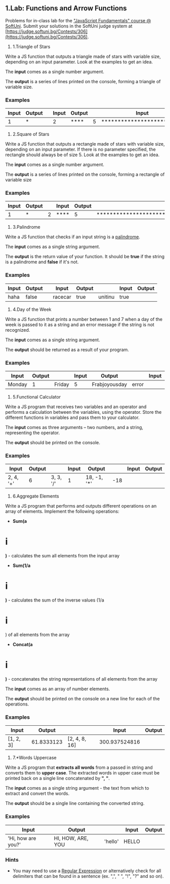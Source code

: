 ## 1.Lab: Functions and Arrow Functions

Problems for in-class lab for the [&quot;JavaScript Fundamentals&quot; course @ SoftUni](https://softuni.bg/courses/javascript-fundamentals). Submit your solutions in the SoftUni judge system at [https://judge.softuni.bg/Contests/306](https://judge.softuni.bg/Contests/306).

1. 1.Triangle of Stars

Write a JS function that outputs a triangle made of stars with variable size, depending on an input parameter. Look at the examples to get an idea.

The **input** comes as a single number argument.

The **output** is a series of lines printed on the console, forming a triangle of variable size.

### Examples

| **Input** | **Output** |   | **Input** | **Output** |   | **Input** | **Output** |
| --- | --- | --- | --- | --- | --- | --- | --- |
| 1 | \* |   | 2 | \*\*\*\* | 5 | \*\*\*\*\*\*\*\*\*\*\*\*\*\*\*\*\*\*\*\*\*\*\*\*\* |

1. 2.Square of Stars

Write a JS function that outputs a rectangle made of stars with variable size, depending on an input parameter. If there is no parameter specified, the rectangle should always be of size 5. Look at the examples to get an idea.

The **input** comes as a single number argument.

The **output** is a series of lines printed on the console, forming a rectangle of variable size

### Examples

| **Input** | **Output** |   | **Input** | **Output** |   | **Input** | **Output** |   | **Input** | **Output** |
| --- | --- | --- | --- | --- | --- | --- | --- | --- | --- | --- |
| 1 | \* | 2 | \*\*\*\* | 5 | \*\*\*\*\*\*\*\*\*\*\*\*\*\*\*\*\*\*\*\*\*\*\*\*\* |   | \*\*\*\*\*\*\*\*\*\*\*\*\*\*\*\*\*\*\*\*\*\*\*\*\* |

1. 3.Palindrome

Write a JS function that checks if an input string is a [palindrome](https://en.wikipedia.org/wiki/Palindrome).

The **input** comes as a single string argument.

The **output** is the return value of your function. It should be **true** if the string is a palindrome and **false** if it&#39;s not.

### Examples

| **Input** | **Output** |   | **Input** | **Output** |   | **Input** | **Output** |
| --- | --- | --- | --- | --- | --- | --- | --- |
| haha | false |   | racecar | true | unitinu | true |

1. 4.Day of the Week

Write a JS function that prints a number between 1 and 7 when a day of the week is passed to it as a string and an error message if the string is not recognized.

The **input** comes as a single string argument.

The **output** should be returned as a result of your program.

### Examples

| **Input** | **Output** |   | **Input** | **Output** |   | **Input** | **Output** |
| --- | --- | --- | --- | --- | --- | --- | --- |
| Monday | 1 | Friday | 5 | Frabjoyousday | error |

1. 5.Functional Calculator

Write a JS program that receives two variables and an operator and performs a calculation between the variables, using the operator. Store the different functions in variables and pass them to your calculator.

The **input** comes as three arguments – two numbers, and a string, representing the operator.

The **output** should be printed on the console.

### Examples

| **Input** | **Output** |   | **Input** | **Output** |   | **Input** | **Output** |
| --- | --- | --- | --- | --- | --- | --- | --- |
| 2, 4, &#39;+&#39; | 6 | 3, 3, &#39;/&#39; | 1 | 18, -1, &#39;\*&#39; | -18 |

1. 6.Aggregate Elements

Write a JS program that performs and outputs different operations on an array of elements. Implement the following operations:

- **Sum(a**
# i
**)** - calculates the sum all elements from the input array
- **Sum(1/a**
# i
**)** - calculates the sum of the inverse values (1/a
# i
) of all elements from the array
- **Concat(a**
# i
**)** - concatenates the string representations of all elements from the array

The **input** comes as an array of number elements.

The **output** should be printed on the console on a new line for each of the operations.

### Examples

| **Input** | **Output** |   | **Input** | **Output** |
| --- | --- | --- | --- | --- |
| [1, 2, 3] | 61.8333123 | [2, 4, 8, 16] | 300.937524816 |

1. 7.\*Words Uppercase

Write a JS program that **extracts all words** from a passed in string and converts them to **upper case**. The extracted words in upper case must be printed back on a single line concatenated by **&quot;, &quot;**.

The **input** comes as a single string argument - the text from which to extract and convert the words.

The **output** should be a single line containing the converted string.

### Examples

| **Input** | **Output** |   | **Input** | **Output** |
| --- | --- | --- | --- | --- |
| &#39;Hi, how are you?&#39; | HI, HOW, ARE, YOU  | &#39;hello&#39; | HELLO  |

### Hints

- You may need to use a [Regular Expression](https://developer.mozilla.org/en-US/docs/Web/JavaScript/Guide/Regular_Expressions) or alternatively check for all delimiters that can be found in a sentence (ex. &quot;,&quot;, &quot; &quot;, &quot;!&quot;, &quot;?&quot; and so on).